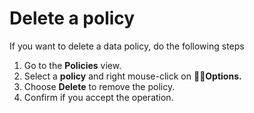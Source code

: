 # Delete a policy

If you want to delete a data policy, do the following steps

1. Go to the **Policies** view.
2. Select a **policy** and right mouse-click on **Options.**
3. Choose **Delete** to remove the policy.
4. Confirm if you accept the operation.

